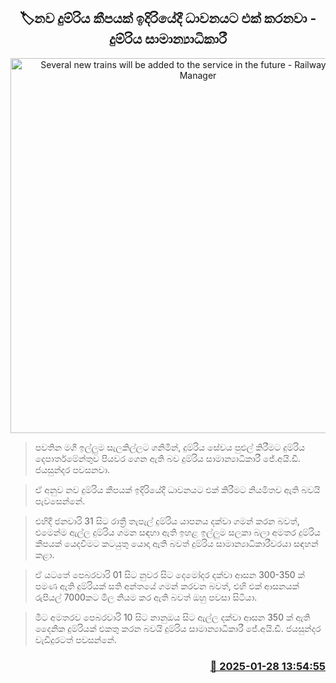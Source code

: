 <p align='center'><b><h2 align='center' title='Several new trains will be added to the service in the future - Railways General Manager'>🏷නව දුම්රිය කීපයක් ඉදිරියේදී ධාවනයට එක් කරනවා - දුම්රිය සාමාන්‍යාධිකාරී</h2></b></p>
<p align='center'><img src='https://helakuru.sgp1.cdn.digitaloceanspaces.com/esana/images/lib/train-sup.jpg' width='600' alt='Several new trains will be added to the service in the future - Railways General Manager'></p>

> පවතින මගී ඉල්ලුම සැලකිල්ලට ගනිමින්, දුම්රිය සේවය පුළුල් කිරීමට දුම්රිය දෙපාර්තමේන්තුව පියවර ගෙන ඇති බව දුම්රිය සාමාන්‍යාධිකාරී ජේ.අයි.ඩී. ජයසුන්දර පවසනවා.

> ඒ අනුව නව දුම්රිය කීපයක් ඉදිරියේදී ධාවනයට එක් කිරීමට නියමිතව ඇති බවයි පැවසෙන්නේ.

> එහිදී ජනවාරි 31 සිට රාත්‍රී තැපැල් දුම්රිය යාපනය දක්වා ගමන් කරන බවත්, එමෙන්ම ඇල්ල දුම්රිය ගමන සඳහා ඇති ඉහළ ඉල්ලුම සලකා බලා අමතර දුම්රිය කීපයක් යෙදවීමට කටයුතු යොදා ඇති බවත් දුම්රිය සාමාන්‍යාධිකාරීවරයා සඳහන් කළා.

> ඒ යටතේ පෙබරවාරි 01 සිට නුවර සිට දෙමෝදර දක්වා ආසන 300-350 ක් පමණ ඇති දුම්රියක් සති අන්තයේ ගමන් කරවන බවත්, එහි එක් ආසනයක් රුපියල් 7000කට මිල නියම කර ඇති බවත් ඔහු පවසා සිටියා.

> මීට අමතරව පෙබරවාරි 10 සිට නානුඔය සිට ඇල්ල දක්වා ආසන 350 ක් ඇති දෛනික දුම්රියක් එකතු කරන බවයි දුම්රිය සාමාන්‍යාධිකාරී ජේ.අයි.ඩී. ජයසුන්දර වැඩිදුරටත් පවසන්නේ.



<h3 align='right'><a href='https://www.helakuru.lk/esana/p/106949/'>📅 2025-01-28 13:54:55</a></h3>
